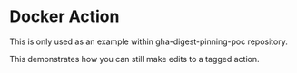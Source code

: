 # Docker Action
This is only used as an example within gha-digest-pinning-poc repository.

This demonstrates how you can still make edits to a tagged action.